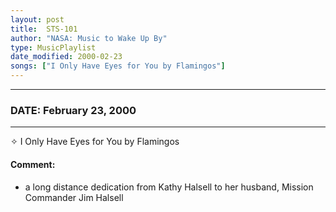 ```yaml
---
layout: post
title:  STS-101
author: "NASA: Music to Wake Up By"
type: MusicPlaylist
date_modified: 2000-02-23
songs: ["I Only Have Eyes for You by Flamingos"]
---
```


----
### DATE: February 23, 2000
----
✧ I Only Have Eyes for You by Flamingos

#### Comment:
* a long distance dedication from Kathy Halsell to her husband, Mission Commander Jim Halsell



<br/>
<center>
	<a target="_blank"
	   href="https://twitter.com/intent/tweet?hashtags=Space,NASA,Playlist,NASAWakeupCalls,SpaceProgram&text={{ page.author}}, '{{ page.songs.first }}' {{ page.title }}, {{ page.date | date: '%B %d, %Y' }}. {{ site.url }}{{ page.url }} @nasawakeupcalls">
	   <i class="fab fa-twitter" alt="Tweet this page" style="font-size: 1.3em;"></i>
	</a>
	&nbsp; 	<i class="fas fa-user-astronaut" style="font-size: 1.5em;"></i> &nbsp;
    <a type="amzn" search="'I Only Have Eyes for You by Flamingos'" category="popular music">
        <i class="fab fa-amazon" style="font-size: 1.3em;"></i>
    </a>
</center>
